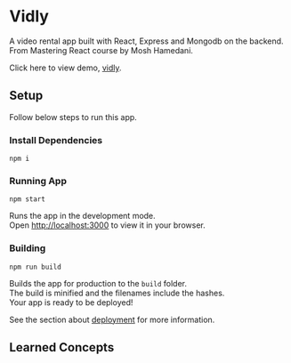 # Vidly
A video rental app built with React, Express and Mongodb on the backend. From Mastering React course by Mosh Hamedani.

Click here to view demo, [vidly](https://github.com/merzainc/vidly).

## Setup 

Follow below steps to run this app.

### Install Dependencies

    npm i 
   

### Running App

    npm start    

Runs the app in the development mode.\
Open [http://localhost:3000](http://localhost:3000) to view it in your browser.

### Building 

    npm run build   

Builds the app for production to the `build` folder.\
The build is minified and the filenames include the hashes.\
Your app is ready to be deployed!

See the section about [deployment](https://facebook.github.io/create-react-app/docs/deployment) for more information.

## Learned Concepts